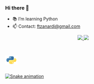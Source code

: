 ### Hi there 👋

- 📚 I’m learning Python
- 📫 Contact: ftzanardi@gmail.com

<div align="center">
  <a href="https://github.com/FelipeZanardi">
  <img height="180em" src="https://github-readme-stats.vercel.app/api?username=fxllpe&show_icons=true&theme=gotham&include_all_commits=true&count_private=true"/>
  <img height="180em" src="https://github-readme-stats.vercel.app/api/top-langs/?username=fxllpe&layout=compact&langs_count=7&theme=gotham"/>

##

</div>
  <div style="display: inline_block"><br>
  <img align="center" alt="Rafa-Python" height="30" width="40" src="https://raw.githubusercontent.com/devicons/devicon/master/icons/python/python-original.svg">
</div>

##
  
![Snake animation](https://github.com/fxllpe/fxllpe/blob/output/github-contribution-grid-snake.svg)
  
